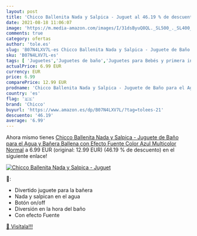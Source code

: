 ```yaml
---
layout: post
title: 'Chicco Ballenita Nada y Salpica - Juguet al 46.19 % de descuento'
date: 2021-08-18 11:06:07
image: 'https://m.media-amazon.com/images/I/31dsByuQ8QL._SL500_._SL400_.jpg'
comments: true
category: ofertas
author: 'tole.es'
slug: 'B07N4LXV7L-es Chicco Ballenita Nada y Salpica - Juguete de Baño para el...'
sku: 'B07N4LXV7L-es'
tags: [ 'Juguetes','Juguetes de baño','Juguetes para Bebés y primera infancia','Juguetes y juegos','chicco', ]
actualPrice: 6.99 EUR
currency: EUR
price: 6.99
comparePrice: 12.99 EUR
prodname: 'Chicco Ballenita Nada y Salpica - Juguete de Baño para el Agua y Bañera  Ballena con Efecto Fuente  Color Azul  Multicolor  Normal'
country: 'es'
flag: '🇪🇸'
brand: 'Chicco'
buyurl: 'https://www.amazon.es/dp/B07N4LXV7L/?tag=tolees-21'
descuento: '46.19'
average: '6.99'
---
```


Ahora mismo tienes [Chicco Ballenita Nada y Salpica - Juguete de Baño para el Agua y Bañera  Ballena con Efecto Fuente  Color Azul  Multicolor  Normal](https://www.amazon.es/dp/B07N4LXV7L/?tag=tolees-21) a 6.99 EUR (original: 12.99 EUR) (46.19 %  de descuento) en el siguiente enlace!

[![Chicco Ballenita Nada y Salpica - Juguet](https://m.media-amazon.com/images/I/31dsByuQ8QL._SL500_._SL400_.jpg)](https://www.amazon.es/dp/B07N4LXV7L/?tag=tolees-21)

🔎:

- Divertido juguete para la bañera
- Nada y salpican en el agua
- Botón on/off
- Diversión en la hora del baño
- Con efecto Fuente

[🛒 Visítala!!!](https://www.amazon.es/dp/B07N4LXV7L/?tag=tolees-21)

